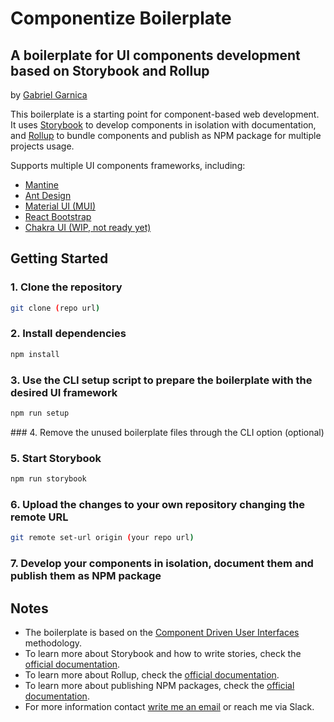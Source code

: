 # Componentize Boilerplate
## A boilerplate for UI components development based on Storybook and Rollup
by [Gabriel Garnica](mailto:gabriel.garnica@gorillalogic.com)

This boilerplate is a starting point for component-based web development. It uses [Storybook](https://storybook.js.org/) to develop components in isolation with documentation, and [Rollup](https://rollupjs.org/) to bundle components and publish as NPM package for multiple projects usage.

Supports multiple UI components frameworks, including:

- [Mantine](https://mantine.dev/)
- [Ant Design](https://ant.design/)
- [Material UI (MUI)](https://material-ui.com/)
- [React Bootstrap](https://react-bootstrap.github.io/)
- [Chakra UI (WIP, not ready yet)](https://chakra-ui.com/)

## Getting Started

### 1. Clone the repository

```bash
git clone (repo url)
```

### 2. Install dependencies

```bash
npm install
```

### 3. Use the CLI setup script to prepare the boilerplate with the desired UI framework

```bash
npm run setup
```

### 4. Remove the unused boilerplate files through the CLI option (optional)

### 5. Start Storybook

```bash
npm run storybook
```
### 6. Upload the changes to your own repository changing the remote URL

```bash
git remote set-url origin (your repo url)
```

### 7. Develop your components in isolation, document them and publish them as NPM package


## Notes

- The boilerplate is based on the [Component Driven User Interfaces](https://www.componentdriven.org/) methodology.
- To learn more about Storybook and how to write stories, check the [official documentation](https://storybook.js.org/docs/react/get-started/introduction).
- To learn more about Rollup, check the [official documentation](https://rollupjs.org/guide/en/).
- To learn more about publishing NPM packages, check the [official documentation](https://docs.npmjs.com/packages-and-modules/contributing-packages-to-the-registry).
- For more information contact [write me an email](mailto:gabriel.garnica@gorillalogic.com) or reach me via Slack.